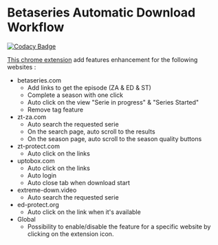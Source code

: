 # Betaseries Automatic Download Workflow

[![Codacy Badge](https://api.codacy.com/project/badge/Grade/159b0a759a33407eb2634b05eb83919b)](https://app.codacy.com/app/hochgenug/BADW?utm_source=github.com&utm_medium=referral&utm_content=hochgenug/BADW&utm_campaign=badger)

[This chrome extension](https://chrome.google.com/webstore/detail/betaseries-automatic-down/meibjlijpdmdihbjlemihnidcpaddolm) add features enhancement for the following websites :
* betaseries.com
    * Add links to get the episode (ZA & ED & ST)
    * Complete a season with one click
    * Auto click on the view "Serie in progress" & "Series Started"
    * Remove tag feature
* zt-za.com
    * Auto search the requested serie
    * On the search page, auto scroll to the results
    * On the season page, auto scroll to the season quality buttons
* zt-protect.com
    * Auto click on the links
* uptobox.com
    * Auto click on the links
    * Auto login
    * Auto close tab when download start
* extreme-down.video
    * Auto search the requested serie
* ed-protect.org
    * Auto click on the link when it's available
* Global    
    * Possibility to enable/disable the feature for a specific website by clicking on the extension icon.